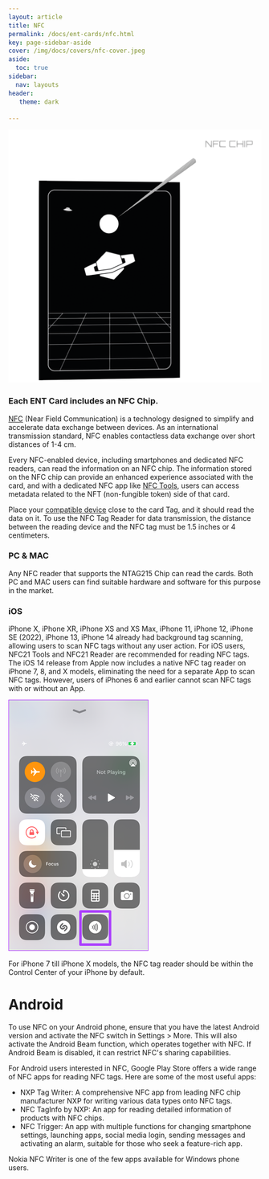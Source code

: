 ```yaml
---
layout: article
title: NFC
permalink: /docs/ent-cards/nfc.html
key: page-sidebar-aside
cover: /img/docs/covers/nfc-cover.jpeg
aside:
  toc: true
sidebar:
  nav: layouts
header:
   theme: dark
   
---
```



![Image](/img/docs/ent-cards/04-NFC.png "NFC card")
### Each ENT Card includes an NFC Chip. 

[NFC](/docs/ent-worlds/glossary.html#nfc) (Near Field Communication) is a technology designed to simplify and accelerate data exchange between devices. As an international transmission standard, NFC enables contactless data exchange over short distances of 1-4 cm.

Every NFC-enabled device, including smartphones and dedicated NFC readers, can read the information on an NFC chip. The information stored on the NFC chip can provide an enhanced experience associated with the card, and with a dedicated NFC app like <a href="https://www.wakdev.com/en/apps.html" target="_blank">NFC Tools</a>, users can access metadata related to the NFT (non-fungible token) side of that card.

Place your <a href="https://en.wikipedia.org/wiki/List_of_NFC-enabled_mobile_devices" target="_blank">compatible device</a> close to the card Tag, and it should read the data on it.
To use the NFC Tag Reader for data transmission, the distance between the reading device and the NFC tag must be 1.5 inches or 4 centimeters.


### PC & MAC 

Any NFC reader that supports the NTAG215 Chip can read the cards. Both PC and MAC users can find suitable hardware and software for this purpose in the market.


### iOS 

iPhone X, iPhone XR, iPhone XS and XS Max, iPhone 11, iPhone 12, iPhone SE (2022), iPhone 13, iPhone 14 already had background tag scanning, allowing users to scan NFC tags without any user action. For iOS users, NFC21 Tools and NFC21 Reader are recommended for reading NFC tags.
The iOS 14 release from Apple now includes a native NFC tag reader on iPhone 7, 8, and X models, eliminating the need for a separate App to scan NFC tags. However, users of iPhones 6 and earlier cannot scan NFC tags with or without an App. 

![Image](/img/docs/ent-cards/NFC-on-an-iPhone.png "NFC on iPhone 7 8 X") 

For iPhone 7 till iPhone X models, 
the NFC tag reader should be within the Control Center of your iPhone by default. 

# Android 

To use NFC on your Android phone, ensure that you have the latest Android version and activate the NFC switch in Settings > More. This will also activate the Android Beam function, which operates together with NFC. If Android Beam is disabled, it can restrict NFC's sharing capabilities.

For Android users interested in NFC, Google Play Store offers a wide range of NFC apps for reading NFC tags. Here are some of the most useful apps:

- NXP Tag Writer: A comprehensive NFC app from leading NFC chip manufacturer NXP for writing various data types onto NFC tags.
- NFC TagInfo by NXP: An app for reading detailed information of products with NFC chips.
- NFC Trigger: An app with multiple functions for changing smartphone settings, launching apps, social media login, sending messages and 
activating an alarm, suitable for those who seek a feature-rich app.

Nokia NFC Writer is one of the few apps available for Windows phone users.